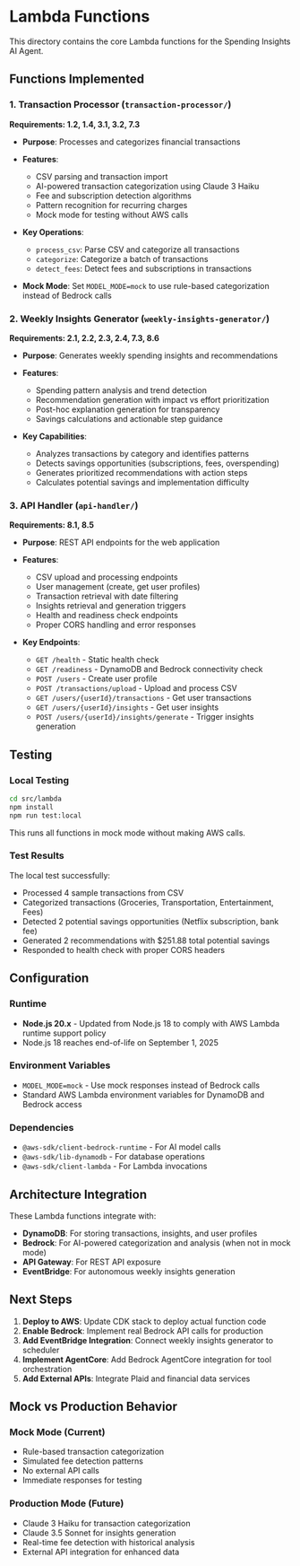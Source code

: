 # Lambda Functions

This directory contains the core Lambda functions for the Spending Insights AI Agent.

## Functions Implemented

### 1. Transaction Processor (`transaction-processor/`)
**Requirements: 1.2, 1.4, 3.1, 3.2, 7.3**

- **Purpose**: Processes and categorizes financial transactions
- **Features**:
  - CSV parsing and transaction import
  - AI-powered transaction categorization using Claude 3 Haiku
  - Fee and subscription detection algorithms
  - Pattern recognition for recurring charges
  - Mock mode for testing without AWS calls

- **Key Operations**:
  - `process_csv`: Parse CSV and categorize all transactions
  - `categorize`: Categorize a batch of transactions
  - `detect_fees`: Detect fees and subscriptions in transactions

- **Mock Mode**: Set `MODEL_MODE=mock` to use rule-based categorization instead of Bedrock calls

### 2. Weekly Insights Generator (`weekly-insights-generator/`)
**Requirements: 2.1, 2.2, 2.3, 2.4, 7.3, 8.6**

- **Purpose**: Generates weekly spending insights and recommendations
- **Features**:
  - Spending pattern analysis and trend detection
  - Recommendation generation with impact vs effort prioritization
  - Post-hoc explanation generation for transparency
  - Savings calculations and actionable step guidance

- **Key Capabilities**:
  - Analyzes transactions by category and identifies patterns
  - Detects savings opportunities (subscriptions, fees, overspending)
  - Generates prioritized recommendations with action steps
  - Calculates potential savings and implementation difficulty

### 3. API Handler (`api-handler/`)
**Requirements: 8.1, 8.5**

- **Purpose**: REST API endpoints for the web application
- **Features**:
  - CSV upload and processing endpoints
  - User management (create, get user profiles)
  - Transaction retrieval with date filtering
  - Insights retrieval and generation triggers
  - Health and readiness check endpoints
  - Proper CORS handling and error responses

- **Key Endpoints**:
  - `GET /health` - Static health check
  - `GET /readiness` - DynamoDB and Bedrock connectivity check
  - `POST /users` - Create user profile
  - `POST /transactions/upload` - Upload and process CSV
  - `GET /users/{userId}/transactions` - Get user transactions
  - `GET /users/{userId}/insights` - Get user insights
  - `POST /users/{userId}/insights/generate` - Trigger insights generation

## Testing

### Local Testing
```bash
cd src/lambda
npm install
npm run test:local
```

This runs all functions in mock mode without making AWS calls.

### Test Results
The local test successfully:
- Processed 4 sample transactions from CSV
- Categorized transactions (Groceries, Transportation, Entertainment, Fees)
- Detected 2 potential savings opportunities (Netflix subscription, bank fee)
- Generated 2 recommendations with $251.88 total potential savings
- Responded to health check with proper CORS headers

## Configuration

### Runtime
- **Node.js 20.x** - Updated from Node.js 18 to comply with AWS Lambda runtime support policy
- Node.js 18 reaches end-of-life on September 1, 2025

### Environment Variables
- `MODEL_MODE=mock` - Use mock responses instead of Bedrock calls
- Standard AWS Lambda environment variables for DynamoDB and Bedrock access

### Dependencies
- `@aws-sdk/client-bedrock-runtime` - For AI model calls
- `@aws-sdk/lib-dynamodb` - For database operations
- `@aws-sdk/client-lambda` - For Lambda invocations

## Architecture Integration

These Lambda functions integrate with:
- **DynamoDB**: For storing transactions, insights, and user profiles
- **Bedrock**: For AI-powered categorization and analysis (when not in mock mode)
- **API Gateway**: For REST API exposure
- **EventBridge**: For autonomous weekly insights generation

## Next Steps

1. **Deploy to AWS**: Update CDK stack to deploy actual function code
2. **Enable Bedrock**: Implement real Bedrock API calls for production
3. **Add EventBridge Integration**: Connect weekly insights generator to scheduler
4. **Implement AgentCore**: Add Bedrock AgentCore integration for tool orchestration
5. **Add External APIs**: Integrate Plaid and financial data services

## Mock vs Production Behavior

### Mock Mode (Current)
- Rule-based transaction categorization
- Simulated fee detection patterns
- No external API calls
- Immediate responses for testing

### Production Mode (Future)
- Claude 3 Haiku for transaction categorization
- Claude 3.5 Sonnet for insights generation
- Real-time fee detection with historical analysis
- External API integration for enhanced data